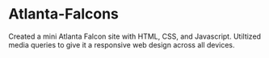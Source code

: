 # Atlanta-Falcons
Created a mini Atlanta Falcon site with HTML, CSS, and Javascript. Utiltized media queries to give it a responsive web design across all devices.
